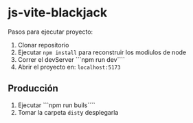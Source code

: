 # js-vite-blackjack

Pasos para ejecutar proyecto: 

1. Clonar repositorio
2. Ejecutar ```npm install``` para reconstruir los modiulos de node
3. Correr el devServer ```npm run dev````
4. Abrir el proyecto en: ```localhost:5173```

## Producción

1. Ejecutar ```npm run buils````
2. Tomar la carpeta ```dist```y desplegarla